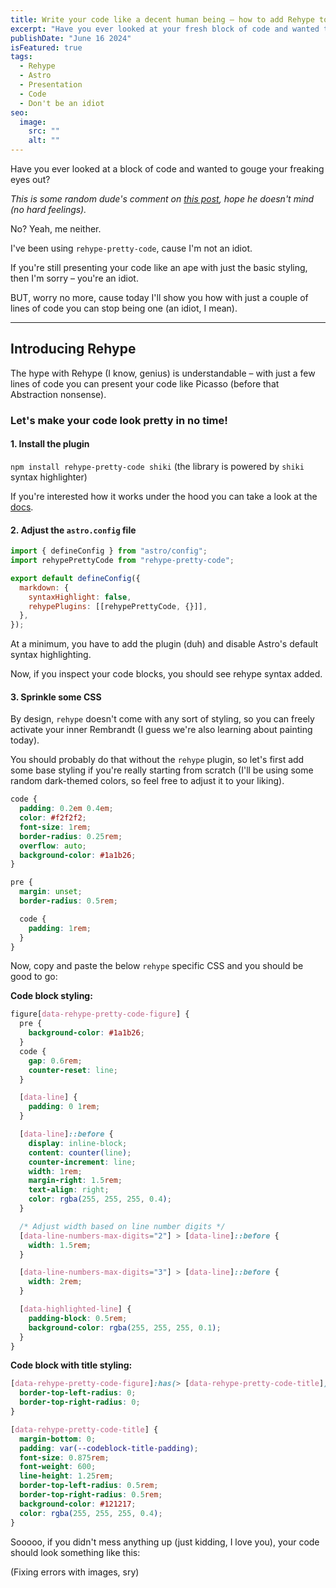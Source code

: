 ```yaml
---
title: Write your code like a decent human being – how to add Rehype to your next Astro project
excerpt: "Have you ever looked at your fresh block of code and wanted to gouge your freaking eyes out? Yeah, me neither. I’ve been using Rehype plugin, cause I’m not an idiot."
publishDate: "June 16 2024"
isFeatured: true
tags:
  - Rehype
  - Astro
  - Presentation
  - Code
  - Don't be an idiot
seo:
  image:
    src: ""
    alt: ""
---
```


Have you ever looked at a block of code and wanted to gouge your freaking eyes out?

<!-- ![Ugly ass code.](../../assets/blog/how-to-prettify-code-in-astro/ugly-ass-code.jpeg) -->

_This is some random dude's comment on [this post](https://dev.to/weeb/what-s-one-of-the-ugliest-piece-of-code-you-ve-written-so-far-1ej3), hope he doesn't mind (no hard feelings)._

No? Yeah, me neither.

I've been using `rehype-pretty-code`, cause I'm not an idiot.

If you're still presenting your code like an ape with just the basic styling, then I'm sorry – you're an idiot.

BUT, worry no more, cause today I'll show you how with just a couple of lines of code you can stop being one (an idiot, I mean).

---

## Introducing Rehype

The hype with Rehype (I know, genius) is understandable – with just a few lines of code you can present your code like Picasso (before that Abstraction nonsense).

### Let's make your code look pretty in no time!

#### 1. Install the plugin

`npm install rehype-pretty-code shiki` (the library is powered by `shiki` syntax highlighter)

If you're interested how it works under the hood you can take a look at the [docs](https://rehype-pretty.pages.dev/).

#### 2. Adjust the `astro.config` file

```js title="astro.config.mjs" {2, 6-7}
import { defineConfig } from "astro/config";
import rehypePrettyCode from "rehype-pretty-code";

export default defineConfig({
  markdown: {
    syntaxHighlight: false,
    rehypePlugins: [[rehypePrettyCode, {}]],
  },
});
```

At a minimum, you have to add the plugin (duh) and disable Astro's default syntax highlighting.

Now, if you inspect your code blocks, you should see rehype syntax added.

#### 3. Sprinkle some CSS

By design, `rehype` doesn't come with any sort of styling, so you can freely activate your inner Rembrandt (I guess we're also learning about painting today).

You should probably do that without the `rehype` plugin, so let's first add some base styling if you're really starting from scratch (I'll be using some random dark-themed colors, so feel free to adjust it to your liking).

```css
code {
  padding: 0.2em 0.4em;
  color: #f2f2f2;
  font-size: 1rem;
  border-radius: 0.25rem;
  overflow: auto;
  background-color: #1a1b26;
}

pre {
  margin: unset;
  border-radius: 0.5rem;

  code {
    padding: 1rem;
  }
}
```

Now, copy and paste the below `rehype` specific CSS and you should be good to go:

**Code block styling:**

```css
figure[data-rehype-pretty-code-figure] {
  pre {
    background-color: #1a1b26;
  }
  code {
    gap: 0.6rem;
    counter-reset: line;
  }

  [data-line] {
    padding: 0 1rem;
  }

  [data-line]::before {
    display: inline-block;
    content: counter(line);
    counter-increment: line;
    width: 1rem;
    margin-right: 1.5rem;
    text-align: right;
    color: rgba(255, 255, 255, 0.4);
  }

  /* Adjust width based on line number digits */
  [data-line-numbers-max-digits="2"] > [data-line]::before {
    width: 1.5rem;
  }

  [data-line-numbers-max-digits="3"] > [data-line]::before {
    width: 2rem;
  }

  [data-highlighted-line] {
    padding-block: 0.5rem;
    background-color: rgba(255, 255, 255, 0.1);
  }
}
```

**Code block with title styling:**

```css
[data-rehype-pretty-code-figure]:has(> [data-rehype-pretty-code-title]) pre {
  border-top-left-radius: 0;
  border-top-right-radius: 0;
}

[data-rehype-pretty-code-title] {
  margin-bottom: 0;
  padding: var(--codeblock-title-padding);
  font-size: 0.875rem;
  font-weight: 600;
  line-height: 1.25rem;
  border-top-left-radius: 0.5rem;
  border-top-right-radius: 0.5rem;
  background-color: #121217;
  color: rgba(255, 255, 255, 0.4);
}
```

Sooooo, if you didn't mess anything up (just kidding, I love you), your code should look something like this:

(Fixing errors with images, sry)

<!-- ![Most beautiful code I have ever seen](../../assets/blog/how-to-prettify-code-in-astro/most-beautiful-thing-i-have-ever-seen.png) -->
